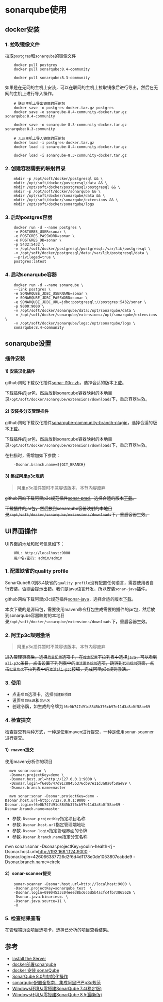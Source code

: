 # sonarqube使用

## docker安装

### 1. 拉取镜像文件

拉取`postgres`和`sonarqube`的镜像文件

```shell
    docker pull postgres
    docker pull sonarqube:8.4-community

    docker pull sonarqube:8.3-community
```

如果是在无网的主机上安装，可以在联网的主机上拉取镜像后进行导出，然后在无网的主机上进行导入操作。

```shell
    # 联网主机上导出镜像的压缩包
    docker save -o postgres-docker.tar.gz postgres
    docker save -o sonarqube-8.4-community-docker.tar.gz sonarqube:8.4-community

    docker save -o sonarqube-8.3-community-docker.tar.gz sonarqube:8.3-community

    # 无网主机上导入镜像的压缩包
    docker load -i postgres-docker.tar.gz
    docker load -i sonarqube-8.4-community-docker.tar.gz

    docker load -i sonarqube-8.3-community-docker.tar.gz
```

### 2. 创建容器需要的映射目录

```shell
    mkdir -p /opt/soft/docker/postgresql && \
    mkdir /opt/soft/docker/postgresql/data && \
    mkdir /opt/soft/docker/postgresql/postgresql && \
    mkdir -p /opt/soft/docker/sonarqube && \
    mkdir /opt/soft/docker/sonarqube/data && \
    mkdir /opt/soft/docker/sonarqube/extensions && \
    mkdir /opt/soft/docker/sonarqube/logs
```

### 3. 启动postgres容器

```shell
    docker run -d --name postgres \
    -e POSTGRES_USER=sonar \
    -e POSTGRES_PASSWORD=sonar \
    -e POSTGRES_DB=sonar \
    -p 5432:5432 \
    -v /opt/soft/docker/postgresql/postgresql:/var/lib/postgresql \
    -v /opt/soft/docker/postgresql/data:/var/lib/postgresql/data \
    --privileged=true \
    postgres:latest
```

### 4. 启动sonarqube容器

```shell
    docker run -d --name sonarqube \
    --link postgres \
    -e SONARQUBE_JDBC_USERNAME=sonar \
    -e SONARQUBE_JDBC_PASSWORD=sonar \
    -e SONARQUBE_JDBC_URL=jdbc:postgresql://postgres:5432/sonar \
    -p 9000:9000 \
    -v /opt/soft/docker/sonarqube/data:/opt/sonarqube/data \
    -v /opt/soft/docker/sonarqube/extensions:/opt/sonarqube/extensions \
    -v /opt/soft/docker/sonarqube/logs:/opt/sonarqube/logs \
    sonarqube:8.4-community
```

## sonarqube设置

### 插件安装

#### 1) 安装汉化插件

github网站下载汉化插件[sonar-l10n-zh](https://github.com/xuhuisheng/sonar-l10n-zh)，选择合适的版本[下载](https://github.com/xuhuisheng/sonar-l10n-zh/releases)。

下载插件的jar包，然后放到sonarqube容器映射的本地目录`/opt/soft/docker/sonarqube/extensions/downloads`下，重启容器生效。

#### 2) 安装多分支管理插件

github网站下载汉化插件[sonarqube-community-branch-plugin](https://github.com/mc1arke/sonarqube-community-branch-plugin)，选择合适的版本[下载](https://github.com/xuhuisheng/sonar-l10n-zh/releases)。

下载插件的jar包，然后放到sonarqube容器映射的本地目录`/opt/soft/docker/sonarqube/extensions/downloads`下，重启容器生效。

在扫描时，需增加如下参数：

```shell
    -Dsonar.branch.name=${GIT_BRANCH}
```

#### 3) 集成阿里p3c规范

> 阿里p3c插件暂时不兼容该版本，本节内容废弃

~~github网站下载阿里p3c规范插件[sonar-pmd](https://github.com/jensgerdes/sonar-pmd)，选择合适的版本[下载](https://github.com/mc1arke/sonarqube-community-branch-plugin/releases)。~~

~~下载插件的jar包，然后放到sonarqube容器映射的本地目录`/opt/soft/docker/sonarqube/extensions/downloads`下，重启容器生效。~~

## UI界面操作

UI界面的地址和账号信息如下：

```
    URL: http://localhost:9000
    用户名/密码: admin/admin
```

### 1. 配置缺省的quality profile

SonarQube8.0到8.4缺省的`quality profile`没有配置任何语言，需要使用者自行安装，否则会提示出错。我们是java语言开发，所以安装`sonar-java`插件。

github网站下载阿里p3c规范插件[sonar-java](https://github.com/SonarSource/sonar-java)，选择合适的版本[下载](https://github.com/SonarSource/sonar-java/releases)。

本次下载的是源码包，需要使用maven命令打包生成需要的插件的jar包，然后放到sonarqube容器映射的本地目录`/opt/soft/docker/sonarqube/extensions/downloads`下，重启容器生效。

### 2. 阿里p3c规则激活

> 阿里p3c插件暂时不兼容该版本，本节内容废弃

~~进入管理页面后，选择`质量配置`选项卡，在`搜索配置`下拉列表中选择`java`，可以看到`ali-p3c`条目，点击设置下列列表中的`激活更多规则`选项，跳转到`代码规则`页面，点击`批量修改`下拉列表中的`激活ali-p3c`按钮，完成阿里p3c规则激活。~~

### 3. 使用

- 点击`项目`选项卡，选择`创建新项目`
- 设置`项目标识`和`显示名`
- 创建令牌，如生成的令牌为`f6e0b747d91c8845b376cb97e11d3a8a0f58ae89`

### 4. 检查提交

检查提交有两种方式，一种是使用maven进行提交，一种是使用sonar-scanner进行提交。

#### 1）maven提交

使用maven分析你的项目

```shell
  mvn sonar:sonar \
  -Dsonar.projectKey=demo \
  -Dsonar.host.url=http://127.0.0.1:9000 \
  -Dsonar.login=f6e0b747d91c8845b376cb97e11d3a8a0f58ae89 \
  -Dsonar.branch.name=master

  mvn sonar:sonar -Dsonar.projectKey=demo -Dsonar.host.url=http://127.0.0.1:9000 -Dsonar.login=f6e0b747d91c8845b376cb97e11d3a8a0f58ae89 -Dsonar.branch.name=master
```

- 参数`-Dsonar.projectKey`指定项目名称
- 参数`-Dsonar.host.url`指定管理端地址
- 参数`-Dsonar.login`指定管理界面的令牌
- 参数`-Dsonar.branch.name`指定分支名称

mvn sonar:sonar -Dsonar.projectKey=youlin-health-rj -Dsonar.host.url=http://192.168.1.124:9000 -Dsonar.login=426066387726d2f6d4d1178e0de1053807cabde9 -Dsonar.branch.name=circle

#### 2）sonar-scanner提交

```shell
    sonar-scanner -Dsonar.host.url=http://localhost:9000 \
    -Dsonar.projectKey=sonarqube_test  \
    -Dsonar.login=09904533c04eee38bc6c6d5b4acfc4fb73865626 \
    -Dsonar.java.binaries=. \
    -Dsonar.java.source=11 \
    -X
```

### 5. 检查结果查看

在管理端页面项目选项卡，选择已分析的项目查看结果。

## 参考

- [Install the Server](https://docs.sonarqube.org/latest/setup/install-server/)
- [docker部署sonarqube](https://zhuanlan.zhihu.com/p/139175875)
- [docker 安装 sonarQube](https://www.cnblogs.com/shenh/p/13428029.html)
- [SonarQube 8.0的初始化操作](https://blog.csdn.net/liumiaocn/article/details/103208062)
- [sonarqube配置全指南，集成阿里巴巴p3c规范](https://www.cnblogs.com/dalianmaodada/archive/2020/03/17/12468985.html)
- [Windows环境从零搭建SonarQube 7.4(稳定版)](https://www.jianshu.com/p/dcd71a58f926)
- [Windows环境从零搭建SonarQube 8.5(最新版)](https://www.jianshu.com/p/8c4cfc482aa6)

